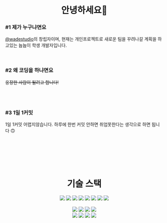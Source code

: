 <div align="center">
  <h1>안녕하세요👋</h1>
</div>

### #1 제가 누구냐면요
<a href="https://github.com/wadestudio">@wadestudio</a>의 창립자이며, 현재는 개인프로젝트로 새로운 팀을 꾸려나갈 계획을 하고있는 늅늅이 학생 개발자입니다.
<br>
<br>
<br>
### #2 왜 코딩을 하냐면요
~~웅장한 사람이 될려고 합니다!~~<br>
<br>
<br>
<br>

### #3 1일 1커밋
1일 1커밋 어렵지않습니다. 하루에 한번 커밋 안하면 취업못한다는 생각으로 하면 됩니다 🙃

<br>
<br>
<br>
<br>
<br>
<div align="center">
  <h1>기술 스택</h1>
</div>
<div align="center">
  <img src="https://img.shields.io/badge/html-E34F26?style=for-the-badge&logo=html5&logoColor=white"> <img src="https://img.shields.io/badge/css-1572B6?style=for-the-badge&logo=css3&logoColor=white"> <img src="https://img.shields.io/badge/javascript-F7DF1E?style=for-the-badge&logo=javascript&logoColor=black"> <img src="https://img.shields.io/badge/sass-CC6699?style=for-the-badge&logo=sass&logoColor=white"> <img src="https://img.shields.io/badge/R-276DC3?style=for-the-badge&logo=R&logoColor=white"> <img src="https://img.shields.io/badge/JAVA-007396?style=for-the-badge&logo=java&logoColor=white"> <img src="https://img.shields.io/badge/Python-3776AB?style=for-the-badge&logo=python&logoColor=white"> <img src="https://img.shields.io/badge/Kotlin-7F52FF?style=for-the-badge&logo=Kotlin&logoColor=white">
<br><br>
<img src="https://img.shields.io/badge/bootstrap-7952B3?style=for-the-badge&logo=bootstrap&logoColor=white"> <img src="https://img.shields.io/badge/React-61DAFB?style=for-the-badge&logo=React&logoColor=black"> <img src="https://img.shields.io/badge/vue.js-4FC08D?style=for-the-badge&logo=Vue.js&logoColor=white"> <img src="https://img.shields.io/badge/npm-CB3837?style=for-the-badge&logo=npm&logoColor=white"><br><img src="https://img.shields.io/badge/MUI-007FFF?style=for-the-badge&logo=MUI&logoColor=white"> <img src="https://img.shields.io/badge/styled components-DB7093?style=for-the-badge&logo=styled-components&logoColor=white"> <img src="https://img.shields.io/badge/Redux-764ABC?style=for-the-badge&logo=Redux&logoColor=white"> <img src="https://img.shields.io/badge/Firebase-FFCA28?style=for-the-badge&logo=Firebase&logoColor=black">
</div>
